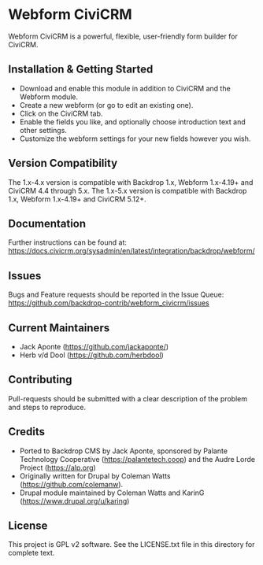 Webform CiviCRM
===============

Webform CiviCRM is a powerful, flexible, user-friendly form builder for CiviCRM.

Installation & Getting Started
------------------------------

- Download and enable this module in addition to CiviCRM and the Webform module.
- Create a new webform (or go to edit an existing one).
- Click on the CiviCRM tab.
- Enable the fields you like, and optionally choose introduction text and other
settings.
- Customize the webform settings for your new fields however you wish.

Version Compatibility
---------------------

The 1.x-4.x version is compatible with Backdrop 1.x, Webform 1.x-4.19+ and CiviCRM 4.4 through 5.x.
The 1.x-5.x version is compatible with Backdrop 1.x, Webform 1.x-4.19+ and CiviCRM 5.12+.

Documentation
-------------

Further instructions can be found at:
https://docs.civicrm.org/sysadmin/en/latest/integration/backdrop/webform/

Issues
------

Bugs and Feature requests should be reported in the Issue Queue:
https://github.com/backdrop-contrib/webform_civicrm/issues

Current Maintainers
-------------------

- Jack Aponte (https://github.com/jackaponte/)
- Herb v/d Dool (https://github.com/herbdool)

Contributing
------------

Pull-requests should be submitted with a clear description of the problem and steps to reproduce.


Credits
-------

- Ported to Backdrop CMS by Jack Aponte, sponsored by Palante Technology Cooperative (https://palantetech.coop) and the Audre Lorde Project (https://alp.org)
- Originally written for Drupal by Coleman Watts (https://github.com/colemanw).
- Drupal module maintained by Coleman Watts and KarinG (https://www.drupal.org/u/karing)

License
-------

This project is GPL v2 software. See the LICENSE.txt file in this directory for
complete text.
